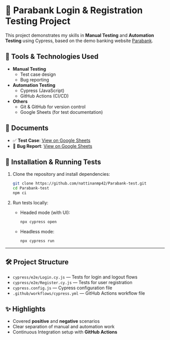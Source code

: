 # 🏦 Parabank Login & Registration Testing Project

This project demonstrates my skills in **Manual Testing** and **Automation Testing** using Cypress, based on the demo banking website [Parabank](https://parabank.parasoft.com/).

## 🔧 Tools & Technologies Used
- **Manual Testing**
  - Test case design
  - Bug reporting
- **Automation Testing**
  - Cypress (JavaScript)
  - GitHub Actions (CI/CD)
- **Others**
  - Git & GitHub for version control
  - Google Sheets (for test documentation)

## 📄 Documents
- ✅ **Test Case**: [View on Google Sheets](https://docs.google.com/spreadsheets/d/1T7lSwCS1kmX2i_17C3mPPUI0c7imPPV4SrPpLT7P8Vs/edit?usp=sharing)
- 🐞 **Bug Report**: [View on Google Sheets](https://docs.google.com/spreadsheets/d/1T7lSwCS1kmX2i_17C3mPPUI0c7imPPV4SrPpLT7P8Vs/edit?usp=sharing)

## 🚀 Installation & Running Tests

1. Clone the repository and install dependencies:

    ```bash
    git clone https://github.com/nattinanmp42/Parabank-test.git
    cd Parabank-test
    npm ci
    ```

2. Run tests locally:

    - Headed mode (with UI):

      ```bash
      npx cypress open
      ```

    - Headless mode:

      ```bash
      npx cypress run
      ```

---

## 🛠️ Project Structure

- `cypress/e2e/Login.cy.js` — Tests for login and logout flows  
- `cypress/e2e/Register.cy.js` — Tests for user registration  
- `cypress.config.js` — Cypress configuration file  
- `.github/workflows/cypress.yml` — GitHub Actions workflow file

## ✨ Highlights
- Covered **positive** and **negative** scenarios
- Clear separation of manual and automation work
- Continuous Integration setup with **GitHub Actions**
